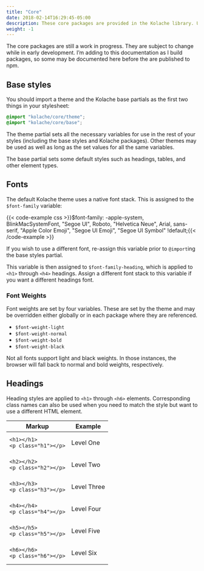 ```yaml
---
title: "Core"
date: 2018-02-14T16:29:45-05:00
description: These core packages are provided in the Kolache library. Use `@import` to import them from `kolache/core/*`.
weight: -1
---
```


<div class="alert alert--danger">
The core packages are still a work in progress. They are subject to change while in early development. I’m adding to this documentation as I build packages, so some may be documented here before the are published to npm.
</div>

## Base styles

You should import a theme and the Kolache base partials as the first two things in your stylesheet:

```css
@import "kolache/core/theme";
@import "kolache/core/base";
```

The theme partial sets all the necessary variables for use in the rest of your styles (including the base styles and Kolache packages). Other themes may be used as well as long as the set values for all the same variables.

The base partial sets some default styles such as headings, tables, and other element types.

## Fonts

The default Kolache theme uses a native font stack. This is assigned to the `$font-family` variable:

{{< code-example css >}}$font-family: -apple-system, BlinkMacSystemFont, "Segoe UI", Roboto,
  "Helvetica Neue", Arial, sans-serif, "Apple Color Emoji",
  "Segoe UI Emoji", "Segoe UI Symbol" !default;{{< /code-example >}}

If you wish to use a different font, re-assign this variable prior to `@import`ing the base styles partial.

This variable is then assigned to `$font-family-heading`, which is applied to `<h1>` through `<h4>` headings. Assign a different font stack to this variable if you want a different headings font.

### Font Weights

Font weights are set by four variables. These are set by the theme and may be overridden either globally or in each package where they are referenced.

* `$font-weight-light`
* `$font-weight-normal`
* `$font-weight-bold`
* `$font-weight-black`

Not all fonts support light and black weights. In those instances, the browser will fall back to normal and bold weights, respectively.

<!-- font scalar? -->
<!-- ems, paddings, etc? -->

## Headings

Heading styles are applied to `<h1>` through `<h6>` elements. Corresponding class names can also be used when you need to match the style but want to use a different HTML element.

| Markup                              | Example                       |
| ----------------------------------- | ----------------------------- |
| `<h1></h1>`<br>`<p class="h1"></p>` | <p class="h1">Level One</p>   |
| `<h2></h2>`<br>`<p class="h2"></p>` | <p class="h2">Level Two</p>   |
| `<h3></h3>`<br>`<p class="h3"></p>` | <p class="h3">Level Three</p> |
| `<h4></h4>`<br>`<p class="h4"></p>` | <p class="h4">Level Four</p>  |
| `<h5></h5>`<br>`<p class="h5"></p>` | <p class="h5">Level Five</p>  |
| `<h6></h6>`<br>`<p class="h6"></p>` | <p class="h6">Level Six</p>   |
